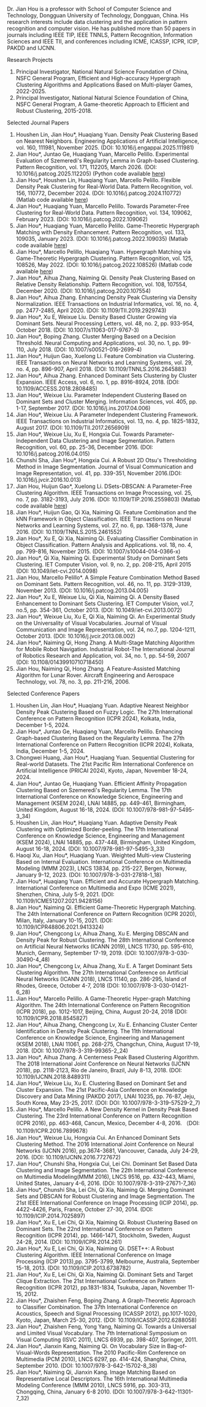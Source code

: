 Dr. Jian Hou is a professor with School of Computer Science and Technology, Dongguan University of Technology, Dongguan, China. His research interests include data clustering and the application in pattern recognition and computer vision. He has published more than 50 papers in journals including IEEE TIP, IEEE TNNLS, Pattern Recognition, Information Sciences and IEEE TII, and conferences including ICME, ICASSP, ICPR, ICIP, PAKDD and IJCNN.

Research Projects

1. Principal Investigator, National Natural Science Foundation of China, NSFC General Program, Efficient and High-accuracy Hypergraph Clustering Algorithms and Applications Based on Multi-player Games, 2022-2025.
2. Principal Investigator, National Natural Science Foundation of China, NSFC General Program, A Game-theoretic Approach to Efficient and Robust Clustering, 2015-2018.

Selected Journal Papers

1. Houshen Lin, Jian Hou*, Huaqiang Yuan. Density Peak Clustering Based on Nearest Neighbors. Engineering Applications of Artificial Intelligence, vol. 160, 111981, November 2025. (DOI: 10.1016/j.engappai.2025.111981)
2. Jian Hou*, Juntao Ge, Huaqiang Yuan, Marcello Pelillo. Experimental Evaluation of Szemeredi's Regularity Lemma in Graph-based Clustering. Pattern Recognition, vol. 171, 112205, March 2026. (DOI: 10.1016/j.patcog.2025.112205) (Python code available [here](https://github.com/dr-houjian/eval-regcluster))
3. Jian Hou*, Houshen Lin, Huaqiang Yuan, Marcello Pelillo. Flexible Density Peak Clustering for Real-World Data. Pattern Recognition, vol. 156, 110772, December 2024. (DOI: 10.1016/j.patcog.2024.110772) (Matlab code available [here](https://github.com/dr-houjian/DBSCAN-DPC))
4. Jian Hou*, Huaqiang Yuan, Marcello Pelillo. Towards Parameter-Free Clustering for Real-World Data. Pattern Recognition, vol. 134, 109062, February 2023. (DOI: 10.1016/j.patcog.2022.109062) 
5. Jian Hou*, Huaqiang Yuan, Marcello Pelillo. Game-Theoretic Hypergraph Matching with Density Enhancement. Pattern Recognition, vol. 133, 109035, January 2023. (DOI: 10.1016/j.patcog.2022.109035) (Matlab code available [here](https://github.com/dr-houjian/HDSet-DBSCAN))
6. Jian Hou*, Marcello Pelillo, Huaqiang Yuan. Hypergraph Matching via Game-Theoretic Hypergraph Clustering. Pattern Recognition, vol. 125, 108526, May 2022. (DOI: 10.1016/j.patcog.2022.108526) (Matlab code available [here](https://github.com/dr-houjian/MC-HDSet))
7. Jian Hou*, Aihua Zhang, Naiming Qi. Density Peak Clustering Based on Relative Density Relationship. Pattern Recognition, vol. 108, 107554, December 2020. (DOI: 10.1016/j.patcog.2020.107554)
8. Jian Hou*, Aihua Zhang. Enhancing Density Peak Clustering via Density Normalization. IEEE Transactions on Industrial Informatics, vol. 16, no. 4, pp. 2477-2485, April 2020. (DOI: 10.1109/TII.2019.2929743)
9. Jian Hou*, Xu E, Weixue Liu. Density Based Cluster Growing via Dominant Sets. Neural Processing Letters, vol. 48, no. 2, pp. 933-954, October 2018. (DOI: 10.1007/s11063-017-9767-3)
10. Jian Hou*, Boping Zhang. Cluster Merging Based on a Decision Threshold. Neural Computing and Applications, vol. 30, no. 1, pp. 99-110, July 2018. (DOI: 10.1007/s00521-016-2699-4)
11. Jian Hou*, Huijun Gao, Xuelong Li. Feature Combination via Clustering. IEEE Transactions on Neural Networks and Learning Systems, vol. 29, no. 4, pp. 896-907, April 2018. (DOI: 10.1109/TNNLS.2016.2645883)
12. Jian Hou*, Aihua Zhang. Enhanced Dominant Sets Clustering by Cluster Expansion. IEEE Access, vol. 6, no. 1, pp. 8916-8924, 2018. (DOI: 10.1109/ACCESS.2018.2808485)
13. Jian Hou*, Weixue Liu. Parameter Independent Clustering Based on Dominant Sets and Cluster Merging. Information Sciences, vol. 405, pp. 1-17, September 2017. (DOI: 10.1016/j.ins.2017.04.006)
14. Jian Hou*, Weixue Liu. A Parameter Independent Clustering Framework. IEEE Transactions on Industrial Informatics, vol. 13, no. 4, pp. 1825-1832, August 2017. (DOI: 10.1109/TII.2017.2656909)
15. Jian Hou*, Weixue Liu, Xu E, Hongxia Cui. Towards Parameter-Independent Data Clustering and Image Segmentation. Pattern Recognition, vol. 60, pp. 25-36, December 2016. (DOI: 10.1016/j.patcog.2016.04.015)
16. Chunshi Sha, Jian Hou*, Hongxia Cui. A Robust 2D Otsu's Thresholding Method in Image Segmentation. Journal of Visual Communication and Image Representation, vol. 41, pp. 339-351, November 2016.(DOI: 10.1016/j.jvcir.2016.10.013)
17. Jian Hou, Huijun Gao*, Xuelong Li. DSets-DBSCAN: A Parameter-Free Clustering Algorithm. IEEE Transactions on Image Processing, vol. 25, no. 7, pp. 3182-3193, July 2016. (DOI: 10.1109/TIP.2016.2559803) (Matlab code available [here](https://github.com/dr-houjian/DSets-DBSCAN))
18. Jian Hou*, Huijun Gao, Qi Xia, Naiming Qi. Feature Combination and the kNN Framework in Object Classification. IEEE Transactions on Neural Networks and Learning Systems, vol. 27, no. 6, pp. 1368-1378, June 2016. (DOI: 10.1109/TNNLS.2015.2461552)
19. Jian Hou*, Xu E, Qi Xia, Naiming Qi. Evaluating Classifier Combination in Object Classification. Pattern Analysis and Applications. vol. 18, no. 4, pp. 799-816, November 2015. (DOI: 10.1007/s10044-014-0366-x)
20.  Jian Hou*, Qi Xia, Naiming Qi. Experimental Study on Dominant Sets Clustering. IET Computer Vision, vol. 9, no. 2, pp. 208-215, April 2015 (DOI:  10.1049/iet-cvi.2014.0098)
21. Jian Hou, Marcello Pelillo*. A Simple Feature Combination Method Based on Dominant Sets. Pattern Recognition, vol. 46, no. 11, pp. 3129-3139, November 2013. (DOI: 10.1016/j.patcog.2013.04.005)
22. Jian Hou*, Xu E, Weixue Liu, Qi Xia, Naiming Qi. A Density Based Enhancement to Dominant Sets Clustering. IET Computer Vision, vol.7, no.5, pp. 354-361, October 2013. (DOI: 10.1049/iet-cvi.2013.0072)
23. Jian Hou*, Weixue Liu, Xu E, Qi Xia, Naiming Qi. An Experimental Study on the Universality of Visual Vocabularies. Journal of Visual Communication and Image Representation, vol. 24, no.7, pp. 1204-1211, October 2013. (DOI: 10.1016/j.jvcir.2013.08.002)
24. Jian Hou*, Naiming Qi, Hong Zhang. A Multi-Stage Matching Algorithm for Mobile Robot Navigation. Industrial Robot-The International Journal of Robotics Research and Application, vol. 34, no. 1, pp. 54-59, 2007 (DOI: 10.1108/01439910710718450)
25. Jian Hou, Naiming Qi, Hong Zhang. A Feature-Assisted Matching Algorithm for Lunar Rover. Aircraft Engineering and Aerospace Technology, vol. 78, no. 3, pp. 211-216, 2006.

Selected Conference Papers

1. Houshen Lin, Jian Hou*, Huaqiang Yuan. Adaptive Nearest Neighbor Density Peak Clustering Based on Fuzzy Logic. The 27th International Conference on Pattern Recognition (ICPR 2024), Kolkata, India, December 1-5, 2024.
2. Jian Hou*, Juntao Ge, Huaqiang Yuan, Marcello Pelillo. Enhancing Graph-based Clustering Based on the Regularity Lemma. The 27th International Conference on Pattern Recognition (ICPR 2024), Kolkata, India, December 1-5, 2024.
3. Chongwei Huang, Jian Hou*, Huaqiang Yuan. Sequential Clustering for Real-world Datasets. The 21st Pacific Rim International Conference on Artificial Intelligence (PRICAI 2024), Kyoto, Japan, November 18-24, 2024.
4. Jian Hou*, Juntao Ge, Huaqiang Yuan. Efficient Affinity Propagation Clustering Based on Szemeredi's Regularity Lemma. The 17th International Conference on Knowledge Science, Engineering and Management (KSEM 2024), LNAI 14885, pp. 449-461, Birmingham, United Kingdom, August 16-18, 2024. (DOI: 10.1007/978-981-97-5495-3_34)
5. Houshen Lin, Jian Hou*, Huaqiang Yuan. Adaptive Density Peak Clustering with Optimized Border-peeling. The 17th International Conference on Knowledge Science, Engineering and Management (KSEM 2024), LNAI 14885, pp. 437-448, Birmingham, United Kingdom, August 16-18, 2024. (DOI: 10.1007/978-981-97-5495-3_33)
6. Haoqi Xu, Jian Hou*, Huaqiang Yuan. Weighted Multi-view Clustering Based on Internal Evaluation. International Conference on Multimedia Modeling (MMM 2023), LNCS 13834, pp. 215-227, Bergen, Norway, January 9-12, 2023. (DOI: 10.1007/978-3-031-27818-1_18)
7. Jian Hou*, Huaqiang Yuan. Efficient and Accurate Hypergraph Matching. International Conference on Multimedia and Expo (ICME 2021), Shenzhen, China, July 5-9, 2021. (DOI: 10.1109/ICME51207.2021.9428156)
8. Jian Hou*, Naiming Qi. Efficient Game-Theoretic Hypergraph Matching. The 24th International Conference on Pattern Recognition (ICPR 2020), Milan, Italy, January 10-15, 2021. (DOI: 10.1109/ICPR48806.2021.9413324)
9. Jian Hou*, Chengcong Lv, Aihua Zhang, Xu E. Merging DBSCAN and Density Peak for Robust Clustering. The 28th International Conference on Artificial Neural Networks (ICANN 2019), LNCS 11730, pp. 595-610, Munich, Germany, September 17-19, 2019. (DOI: 10.1007/978-3-030-30490-4_48)
10. Jian Hou*, Chengcong Lv, Aihua Zhang, Xu E. A Target Dominant Sets Clustering Algorithm. The 27th International Conference on Artificial Neural Networks (ICANN 2018), LNCS 11140, pp. 286-295, Island of Rhodes, Greece, October 4-7, 2018 (DOI: 10.1007/978-3-030-01421-6_28)
11. Jian Hou*, Marcello Pelillo. A Game-Theoretic Hyper-graph Matching Algorithm. The 24th International Conference on Pattern Recognition (ICPR 2018), pp. 1012-1017, Beijing, China, August 20-24, 2018 (DOI: 10.1109/ICPR.2018.8545827)
12. Jian Hou*, Aihua Zhang, Chengcong Lv, Xu E. Enhancing Cluster Center Identification in Density Peak Clustering. The 11th International Conference on Knowledge Science, Engineering and Management (KSEM 2018), LNAI 11061, pp. 268-275, Changchun, China, August 17-19, 2018. (DOI: 10.1007/978-3-319-99365-2_24)
13. Jian Hou*, Aihua Zhang. A Centerness Peak Based Clustering Algorithm. The 2018 International Joint Conference on Neural Networks (IJCNN 2018), pp. 2118-2123, Rio de Janeiro, Brazil, July 8-13, 2018. (DOI: 10.1109/IJCNN.2018.8489311)
14. Jian Hou*, Weixue Liu, Xu E. Clustering Based on Dominant Set and Cluster Expansion. The 21st Pacific-Asia Conference on Knowledge Discovery and Data Mining (PAKDD 2017), LNAI 10235, pp. 76-87, Jeju, South Korea, May 23-25, 2017. (DOI: DOI: 10.1007/978-3-319-57529-2_7)
15. Jian Hou*, Marcello Pelillo. A New Density Kernel in Density Peak Based Clustering. The 23rd International Conference on Pattern Recognition (ICPR 2016), pp. 463-468, Cancun, Mexico, December 4-8, 2016. （DOI: 10.1109/ICPR.2016.7899678）
16. Jian Hou*, Weixue Liu, Hongxia Cui. An Enhanced Dominant Sets Clustering Method. The 2016 International Joint Conference on Neural Networks (IJCNN 2016), pp.3674-3681, Vancouver, Canada, July 24-29, 2016. (DOI: 10.1109/IJCNN.2016.7727672)
17. Jian Hou*, Chunshi Sha, Hongxia Cui, Lei Chi. Dominant Set Based Data Clustering and Image Segmentation. The 22th International Conference on Multimedia Modeling(MMM 2016), LNCS 9516, pp. 432-443, Miami, United States, January 4-6, 2016. (DOI: 10.1007/978-3-319-27671-7_36)
18. Jian Hou*, Chunshi Sha, Lei Chi, Qi Xia, Naiming Qi. Merging Dominant Sets and DBSCAN for Robust Clustering and Image Segmentation. The 21st IEEE International Conference on Image Processing (ICIP 2014), pp. 4422-4426, Paris, France, October 27-30, 2014. (DOI: 10.1109/ICIP.2014.7025897)
19. Jian Hou*, Xu E, Lei Chi, Qi Xia, Naiming Qi. Robust Clustering Based on Dominant Sets. The 22nd International Conference on Pattern Recognition (ICPR 2014), pp. 1466-1471, Stockholm, Sweden, August 24-28, 2014. (DOI: 10.1109/ICPR.2014.261)
20. Jian Hou*, Xu E, Lei Chi, Qi Xia, Naiming Qi. DSET++: A Robust Clustering Algorithm. IEEE International Conference on Image Processing (ICIP 2013),pp. 3795-3799, Melbourne, Australia, September 15-18, 2013. (DOI: 10.1109/ICIP.2013.6738782)
21. Jian Hou*, Xu E, Lei Chi, Qi Xia, Naiming Qi. Dominant Sets and Target Clique Extraction. The 21st International Conference on Pattern Recognition (ICPR 2012), pp.1831-1834, Tsukuba, Japan, November 11-15, 2012.
22. Jian Hou*, Zhaishen Feng, Boping Zhang. A Graph-Theoretic Approach to Classifier Combination. The 37th International Conference on Acoustics, Speech and Signal Processing (ICASSP 2012), pp.1017-1020, Kyoto, Japan, March 25-30, 2012. (DOI: 10.1109/ICASSP.2012.6288058)
23. Jian Hou*, Zhaishen Feng, Yong Yang, Naiming Qi. Towards a Universal and Limited Visual Vocabulary. The 7th International Symposium on Visual Computing (ISVC 2011), LNCS 6939, pp. 398-407, Springer, 2011.
24. Jian Hou*, Jianxin Kang, Naiming Qi. On Vocabulary Size in Bag-of-Visual-Words Representation. The 2010 Pacific-Rim Conference on Multimedia (PCM 2010), LNCS 6297, pp. 414-424, Shanghai, China, September 2010. (DOI: 10.1007/978-3-642-15702-8_38)
25. Jian Hou*, Naiming Qi, Jianxin Kang. Image Matching Based on Representative Local Descriptors. The 16th International Multimedia Modeling Conference (MMM 2010), LNCS 5916, pp. 303-313, Chongqing, China, January 6-8 2010. (DOI: 10.1007/978-3-642-11301-7_32)
